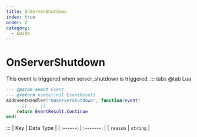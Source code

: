 ```yaml
---
title: OnServerShutdown
index: true
order: 2
category:
  - Guide
---
```


# OnServerShutdown
This event is triggered when server_shutdown is triggered.
::: tabs
@tab Lua
```lua
--- @param event Event
--- @return number|nil EventResult
AddEventHandler("OnServerShutdown", function(event)
    --[[ ... ]]
    return EventResult.Continue
end)
```

:::
|    Key   | Data Type |
| :------: | :-------: |
| `reason` |  `string` |